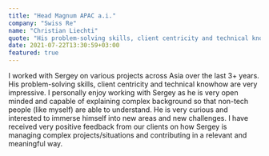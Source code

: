 ```yaml
---
title: "Head Magnum APAC a.i."
company: "Swiss Re"
name: "Christian Liechti"
quote: "His problem-solving skills, client centricity and technical knowhow are very impressive."
date: 2021-07-22T13:30:59+03:00
featured: true
---
```


I worked with Sergey on various projects across Asia over the last 3+ years.
His problem-solving skills, client centricity and technical knowhow are very impressive.
I personally enjoy working with Sergey as he is very open minded and capable of explaining complex background so that non-tech people (like myself) are able to understand.
He is very curious and interested to immerse himself into new areas and new challenges.
I have received very positive feedback from our clients on how Sergey is managing complex projects/situations and contributing in a relevant and meaningful way.
